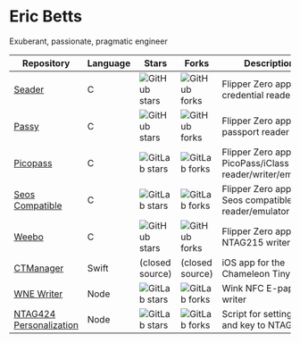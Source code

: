 # Eric Betts

Exuberant, passionate, pragmatic engineer

| Repository | Language | Stars | Forks | Description | Website |
|------------|----------|-------|-------|-------------| --------|
| [Seader](https://github.com/bettse/seader) | C | ![GitHub stars](https://img.shields.io/github/stars/bettse/seader?style=social) | ![GitHub forks](https://img.shields.io/github/forks/bettse/seader?style=social) |  Flipper Zero app: HID credential reader | [https://seader.ericbetts.dev/](https://seader.ericbetts.dev/) |
| [Passy](https://github.com/bettse/passy) | C | ![GitHub stars](https://img.shields.io/github/stars/bettse/passy?style=social) | ![GitHub forks](https://img.shields.io/github/forks/bettse/passy?style=social) |  Flipper Zero app: passport reader  |  [https://lab.flipper.net/apps/passy](https://lab.flipper.net/apps/passy) |
| [Picopass](https://gitlab.com/bettse/picopass) | C | ![GitLab stars](https://img.shields.io/gitlab/stars/bettse/picopass?style=social) | ![GitLab forks](https://img.shields.io/gitlab/forks/bettse/picopass?style=social) |  Flipper Zero app: PicoPass/iClass reader/writer/emulator | [https://lab.flipper.net/apps/picopass](https://lab.flipper.net/apps/picopass) |
| [Seos Compatible](https://gitlab.com/bettse/flipper_seos) | C | ![GitLab stars](https://img.shields.io/gitlab/stars/bettse/flipper_seos?style=social) | ![GitLab forks](https://img.shields.io/gitlab/forks/bettse/flipper_seos?style=social) |  Flipper Zero app: HID Seos compatible reader/emulator | [https://lab.flipper.net/apps/seos](https://lab.flipper.net/apps/seos) |
| [Weebo](https://github.com/bettse/weebo) | C | ![GitHub stars](https://img.shields.io/github/stars/bettse/weebo?style=social) | ![GitHub forks](https://img.shields.io/github/forks/bettse/weebo?style=social) | Flipper Zero app: NTAG215 writer | [https://lab.flipper.net/apps/weebo](https://lab.flipper.net/apps/weebo) |
| [CTManager](https://gitlab.com/bettse/ctmanager) | Swift | (closed source) | (closed source) |  iOS app for the Chameleon Tiny Pro | [https://ctmanager.ericbetts.dev/](https://ctmanager.ericbetts.dev/) |
| [WNE Writer](https://gitlab.com/bettse/wne_writer) | Node | ![GitLab stars](https://img.shields.io/gitlab/stars/bettse/wne_writer?style=social) | ![GitLab forks](https://img.shields.io/gitlab/forks/bettse/wne_writer?style=social) |  Wink NFC E-paper writer | |
| [NTAG424 Personalization](https://gitlab.com/bettse/ntag424_personalization) | Node | ![GitLab stars](https://img.shields.io/gitlab/stars/bettse/ntag424_personalization?style=social) | ![GitLab forks](https://img.shields.io/gitlab/forks/bettse/ntag424_personalization?style=social) | Script for setting URL and key to NTAG424 | [https://accessgranted.ericbetts.dev/](https://accessgranted.ericbetts.dev/) |

